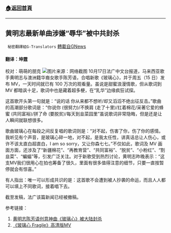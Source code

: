 ###  [:house:返回首頁](https://github.com/ourhimalayas/txt)
---


## 黄明志最新单曲涉嫌“辱华”被中共封杀
` 秘密翻譯組G-Translators` [轉載自GNews](https://gnews.org/zh-hans/1601038/)

#### 翻译：坤霆
校对：萌萌的朋克
![](https://assets.gnews.org/wp-content/uploads/2021/10/vvv.jpg)图片来源：网络截图
10月17日法广中文台报道，马来西亚歌手黄明志与澳洲籍华裔女歌手陈芳语，合唱新歌《玻璃心》，并于周五（15 日）发布 MV，一天时间就已有 100 万次的观看量。虽说是甜蜜浪漫情歌，但从歌词到 MV 都暗讽十足，歌词中也是藏着超多梗，在“乳华”边缘疯狂试探。

这首歌开头第一句就是：“说的话 你从来都不想听/却又滔滔不绝出征反击。”歌曲的高潮部分歌词是：“你说你 (很努力)/不换肩 (走了十里)/扛着棉花/采著它爱的蜂蜜 (共同富裕)/拼了命 (要脱贫)/每天到韭菜园里”虽说歌词非常隐晦，但是还是让人瞬间就联想很多。

歌曲玻璃心在每段之间反复唱的歌词则是：“对不起，伤害了你，伤了你的感情。我听见有个声音，是玻璃心碎一地，对不起，是我太任性，讲真话总让人伤心，或许不该太直白超直白，I am so sorry，又让你森七七。”不仅如此，歌词及 MV 画面方面，还涉及了“新疆棉花”、“再教育营”、“共同富裕”、“脱贫”、“小粉红”、“割韭菜”、“蝙蝠”等，引发广泛关注。对于新歌受到热烈讨论，黄明志昨晚表示：“这支MV我们很用心在拍也筹备了很久，里面有很多值得注意的细节，只要一直按暂停就会有惊喜。”

有人指出：唯一可以形成共识的是：这首歌不会遭到被人抄袭的命运，而且人人都可以填上不同歌词，接着唱下去。

截至发稿，法广该篇新闻已经被撤稿。

参考链接：

1. [黄明志陈芳语创意神曲《玻璃心》被大陆封杀](https://www.rfi.fr/cn/%25E4%25B8%2593%25E6%25A0%258F%25E6%25A3%2580%25E7%25B4%25A2/%25E8%25A6%2581%25E9%2597%25BB%25E5%2588%2586%25E6%259E%2590/20211017-%25E9%25BB%2584%25E6%2598%258E%25E5%25BF%2597%25E9%2599%2588%25E8%258A%25B3%25E8%25AF%25AD%25E7%259A%2584%25E5%2588%259B%25E6%2584%258F%25E7%25A5%259E%25E6%259B%25B2-%25E7%258E%25BB%25E7%2592%2583%25E5%25BF%2583)
2. [《玻璃心 Fragile》高清版MV](https://youtu.be/-Rp7UPbhErE)
